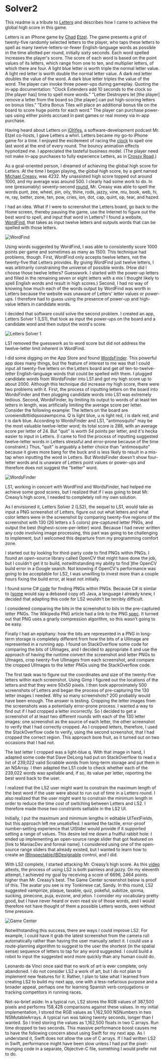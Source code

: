 Solver2
===================

This readme is a tribute to [Letters](https://itunes.apple.com/us/app/letters-game-about-spelling/id823334911?ls=1&mt=8) and describes how I came to achieve the global high score in this game.

Letters is an iPhone game by [Chad](https://twitter.com/jazzychad) [Etzel](http://jazzychad.net). The game presents a grid of twenty-five randomly selected letters to the player, who taps these letters to spell as many twelve-letters-or-fewer English-language words as possible in the time allotted per round, initially sixty seconds. Each word spelled increases the player's score. The score of each word is based on the point values of its letters, which range from one to ten, and multiplier letters, of which there are four. A light blue letter is worth triple the normal letter value. A light red letter is worth double the normal letter value. A dark red letter doubles the value of the word. A dark blue letter triples the value of the word. The player can invoke three power-ups during gameplay. Quoting the in-app documentation: "Clock Extenders add 10 seconds to the clock so [the player has] time to spell more words." "Letter Destroyers let [the player] remove a letter from the board so [the player] can put high-scoring letters on bonus tiles." "Extra Bonus Tiles will place an additional bonus tile on the board to score huge points for each word." The player can purchase power-ups using either points accrued in past games or real money via in-app purchase.

Having heard about Letters on [iOhYes](http://iohyespodcast.com), a software-development podcast Mr. Etzel co-hosts, I gave Letters a whirl. Letters became my go-to iPhone game for a time. I enjoyed the excitement of racing the [clock](http://watches.uhrzeit.org/atomic-clock.php) to spell one last word at the end of every round. The bouncy animation effects hypnotized me. I appreciated the tasteful business model. (The player need not make in-app purchases to fully experience Letters, as in [Crossy Road](https://itunes.apple.com/app/crossy-road-endless-arcade/id924373886?at=1l3vs3u&ct=crcom).)

As a goal-oriented person, I dreamed of achieving the global high score for Letters. At the time I began playing, the global high score, by a gent named [Michael Creasy](https://twitter.com/crsy), was 4232. My unassisted high score topped out around 1000, and my average was around 500. I clearly had some work to do. In one (presumably) seventy-second [round](https://twitter.com/crsy/status/466625449724891136), Mr. Creasy was able to spell the words punt, zee, wheel, pin, oily, thine, rods, jazzy, vine, mu, book, web, hi, re, ray, better, zone, ten, pow, cries, ion, dot, cap, quint, op, tear, and hazed.

I had an idea. What if I were to screenshot the Letters board, go back to the Home screen, thereby pausing the game, use the Internet to figure out the best word to spell, and input that word in Letters? I found a website, [WordFind](http://www.wordfind.com), that takes as input twelve letters and outputs words that can be spelled with those letters.

![WordFind](https://raw.github.com/vermont42/Solver2/master/images/wordFind.png)

Using words suggested by WordFind, I was able to consistently score 1000 points per game and sometimes as many as 1500. This technique had problems, though. First, WordFind only accepts twelve letters, not the twenty-five that Letters provides. By giving WordFind just twelve letters, I was arbitrarily constraining the universe of possible words. (How did I choose those twelve letters? Guesswork. I started with the power-up letters and filled in the remaining seven or eight letters with a mix I thought likely to spell English words and result in high scores.) Second, I had no way of knowing how much each of the words output by WordFind was worth in Letters because the website was unaware of Letters' letter values or power-ups. I therefore had to guess using the presence of power-up and high-value letters in candidate words.

I decided that software could solve the second problem. I created an app, Letters Solver 1 (LS1), that took as input the power-ups on the board and a candidate word and then output the word's score.

![Letters Solver 1](https://raw.github.com/vermont42/Solver2/master/images/LS1.png)

LS1 removed the guesswork as to word score but did not address the twelve-letter limit inherent in WordFind.

I did some digging on the App Store and found [WordsFinder](http://janswaal.home.xs4all.nl/iPhone/WordsFinder/). This powerful app does many things, but the feature of interest to me was that I could input all twenty-five letters on the Letters board and get _all_ ten-to-twelve-letter English-language words that could be spelled with them. I plugged candidate words from WordsFinder into LS1 and got my high score up to about 2000. Although this technique did increase my high score, there were two problems with it. First, the process of inputting letters on the board into WordsFinder and then plugging candidate words into LS1 was extremely tedious. Second, WordsFinder, by limiting its output to words of at least ten letters in length, was artificially limiting the average score per letter. Consider the following example: The letters on the board are uvoeiendbttiidqsooawmpcma. Q is light blue, u is light red, i is dark red, and t is dark blue. According to WordsFinder and LS1, "antimosquito" may be the most valuable twelve-letter word; its total score is 288, with an average score per letter of 24. But "quit" is worth _54_ points per letter, and it's hecka easier to input in Letters. (I came to find the process of inputting suggested twelve-letter words in Letters stressful and error-prone because of the time constraint.) Thus, "quit" is arguably a better choice than "antimosquito" because it gives more bang for the buck and is less likely to result in a mis-tap when inputting the word in Letters. But WordsFinder doesn't show four-letter words and is unaware of Letters point values or power-ups and therefore does not suggest the "better" word.

![WordsFinder](https://raw.github.com/vermont42/Solver2/master/images/WordsFinder.png)

LS1, working in concert with WordFind and WordsFinder, had helped me achieve some good scores, but I realized that if I was going to beat Mr. Creasy’s high score, I needed to completely roll my own solution.

As I envisioned it, Letters Solver 2 (LS2), the sequel to LS1, would take as input a PNG screenshot of Letters, figure out out what letters and what color letters were in the screenshot by comparing twenty-five regions of the screenshot with 130 (26 letters x 5 colors) pre-captured letter PNGs, and output the best (highest-score-per-letter) word. Because I had never written any code involving image processing, this part was going to be challenging to implement, but I welcomed this departure from my programming comfort zone.

I started out by looking for third-party code to find PNGs within PNGs. I found an open-source library called OpenCV that might have done the job, but I couldn't get it to build, notwithstanding my ability to find ]the OpenCV build error in a Google search. Not knowing if OpenCV's performance was going to be acceptable for LS2, I was unwilling to invest more than a couple hours fixing the build error, at least not initially.

I found some C# [code](http://www.codeproject.com/Articles/38619/Finding-a-Bitmap-contained-inside-another-Bitmap) for finding PNGs within PNGs. Because C# is similar to ([some](http://news.cnet.com/2100-1082-817522.html) would say a debased copy of) Java, a language I already knew, I decided that adapting this code for LS2 wouldn't be terribly difficult.

I considered comparing the bits in the screenshot to bits in the pre-captured letter PNGs. The Wikipedia PNG article had a link to the PNG [spec](http://www.w3.org/TR/PNG/). It turned out that PNG uses a gnarly compression algorithm, so this wasn't going to be easy.

Finally I had an epiphany: how the bits are represented in a PNG in long-term storage is completely different from how the bits of a UIImage are represented in a running app. I found on StackOverflow some code for comparing the bits of UIImages, and I decided to appropriate it and use the approach of having the runtime convert the screenshot and letter PNGs to UImages, crop twenty-five UIImages from each screenshot, and compare the cropped UIImages to the letter PNGs using the StackOverflow code.

The first task was to figure out the coordinates and size of the twenty-five letters within each screenshot. Using Gimp I figured out the locations of the letters and that they were 50x50 pixels. I then took approximately 500 screenshots of Letters and began the process of pre-capturing the 130 letter images I needed. Why so many screenshots? 200 probably would have been enough. The answer is testing. Cropping the letter images from the screenshots was a potentially error-prone process. I wanted a way to find out if I had cropped a letter incorrectly. So I decided to get a screenshot of at least two different rounds with each of the 130 letter images: one screenshot as the source of each letter, the other screenshot to verify that I had correctly cropped. As I cropped letters, therefore, I used the StackOverflow code to verify, using the second screenshot, that I had cropped the correct region. This approach bore fruit, as it turned out on two occasions that I had not.

The last letter I cropped was a light-blue q. With that image in hand, I adapted some code that Dave DeLong had put on StackOverflow to read a list of 239,022 valid Scrabble words from long-term storage and put them in an NSArray. I then adapted the LS1 code to check whether each of the 239,022 words was spellable and, if so, its value per letter, reporting the best word back to the user.

I realized that the LS2 user might want to constrain the maximum length of the best word if the user were about to run out of time in a Letters round. I also realized that the user might want to constrain the minimum length in order to reduce the time cost of switching between Letters and LS2. I therefore made those two constraints settable in the LS2 UI.

Initially, I put the maximum and minimum lengths in editable UITextFields, but this approach left me unsatisfied. I wanted the tactile, error-proof number-setting experience that UISlider would provide if it supported setting a range of values. This desire led me down a fruitful rabbit hole: I ended up implementing an open-source range slider that got featured on [link to ManiacDev and formal name]. I considered using one of the open-source range sliders that already existed, but I wanted to learn how to create an [IBInspectable/IBDesignable](http://nshipster.com/ibinspectable-ibdesignable/) control, and I did.

With LS2 complete, I started attacking Mr. Creasy’s high score. As this [video](https://vimeo.com/115927968) attests, the process of using LS2 is both painless and jazzy. On my eleventh attempt, I achieved my goal by receiving a score of 6696, 2464 points higher than Mr. Creasy’s best. The Game Center screenshot below is proof of this. The avatar you see is my Tonkinese cat, Sandy. In this round, LS2 suggested vampirize, plaque, taxable, quiz, pokeful, subitize, qorma, sucking, pinecone, puja, evzone, and jeton. I consider my vocabulary pretty good, but I have never heard or even read six of those words, and I would therefore not have thought of them a possible Letters words, even without time pressure.

![Game Center](https://raw.github.com/vermont42/Solver2/master/images/GameCenter.png)

Notwithstanding this success, there are ways I could improve LS2. For example, I could have it grab the latest screenshot from the camera roll automatically rather than having the user manually select it. I could use a route-planning algorithm to suggest to the user the shortest (in the spatial sense) sequence of letters to tap for any word suggested. I could build a robot to input the suggested word more quickly than any human could do.

Leonardo da Vinci once said that no work of art is ever complete, only abandoned. I do not consider LS2 a work of art, but I do not plan to implement new features for it. Rather, I plan to take what I learned from creating LS2 to build my next app, one with a less-nefarious purpose and a broader appeal, perhaps one for learning Spanish verb conjugations or tracking competitors in running races.

Not-so-brief aside: In a typical run, LS2 stores the RGB values of 387,500 pixels and performs 158,428 comparisons against these values. In my initial implementation, I stored the RGB values as 1,162,500 NSNumbers in two NSMutableArrays. A typical run was taking twenty seconds, longer than I wanted. So I tried storing the values as 1,162,500 floats in two C arrays. Run time dropped to two seconds. This massive performance boost causes me to have the following concern about using Swift for my next app. As I understand it, Swift does not allow the use of C arrays. If I had written LS2 in Swift, performance might have been slow unless I had put the pixel-munging code in a separate, Objective-C file, something I would prefer not to do.

